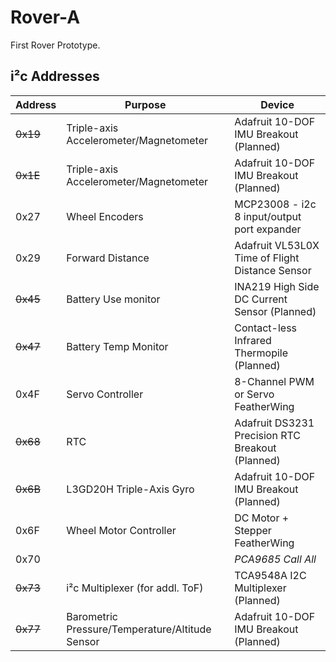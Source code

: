 # Rover-A
First Rover Prototype.

## i²c Addresses
| Address | Purpose | Device |
| --- | --- | --- |
| ~~0x19~~ | Triple-axis Accelerometer/Magnetometer  | Adafruit 10-DOF IMU Breakout (Planned) |
| ~~0x1E~~ | Triple-axis Accelerometer/Magnetometer  | Adafruit 10-DOF IMU Breakout (Planned) |
| 0x27 | Wheel Encoders | MCP23008 - i2c 8 input/output port expander |
| 0x29 | Forward Distance | Adafruit VL53L0X Time of Flight Distance Sensor |
| ~~0x45~~ | Battery Use monitor | INA219 High Side DC Current Sensor  (Planned) |
| ~~0x47~~ | Battery Temp Monitor | Contact-less Infrared Thermopile (Planned) |
| 0x4F | Servo Controller | 8-Channel PWM or Servo FeatherWing |
| ~~0x68~~ | RTC | Adafruit DS3231 Precision RTC Breakout (Planned) |
| ~~0x6B~~ | L3GD20H Triple-Axis Gyro | Adafruit 10-DOF IMU Breakout (Planned) |
| 0x6F | Wheel Motor Controller | DC Motor + Stepper FeatherWing |
| 0x70 |  | *PCA9685 Call All* |
| ~~0x73~~ | i²c Multiplexer (for addl. ToF) | TCA9548A I2C Multiplexer (Planned) |
| ~~0x77~~ | Barometric Pressure/Temperature/Altitude Sensor | Adafruit 10-DOF IMU Breakout (Planned) |
